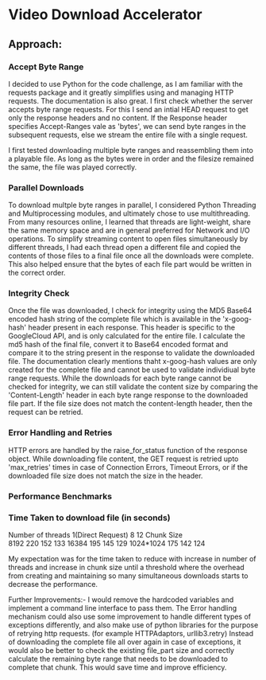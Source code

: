 # Video Download Accelerator

## Approach:
### Accept Byte Range 
I decided to use Python for the code challenge, as I am familiar with the requests package and it greatly simplifies using and managing HTTP requests. The documentation is also great. 
I first check whether the server accepts byte range requests. For this I send an intial HEAD request to get only the response headers and no content. If the Response header specifies Accept-Ranges vale as 'bytes', we can send byte ranges in the subsequent requests, else we stream the entire file with a single request. 

I first tested downloading multiple byte ranges and reassembling them into a playable file. As long as the bytes were in order and the filesize remained the same, the file was played correctly. 

### Parallel Downloads
To download multple byte ranges in parallel, I considered Python Threading and Multiprocessing modules, and ultimately chose to use multithreading. From many resources online, I learned that threads are light-weight, share the same memory space and are in general preferred for Network and I/O operations. 
To simplify streaming content to open files simultaneously by different threads, I had each thread open a different file and copied the contents of those files to a final file once all the downloads were complete. This also helped ensure that the bytes of each file part would be written in the correct order. 

### Integrity Check
Once the file was downloaded, I check for integrity using the MD5 Base64 encoded hash string of the complete file which is available in the 'x-goog-hash' header present in each response. This header is specific to the GoogleCloud API, and is only calculated for the entire file. I calculate the md5 hash of the final file, convert it to Base64 encoded format and compare it to the string present in the response to validate the downloaded file. 
The documentation clearly mentions thaht x-goog-hash values are only created for the complete file and cannot be used to validate individiual byte range requests. While the downloads for each byte range cannot be checked for integrity, we can still validate the content size by comparing the 'Content-Length' header in each byte range response to the downloaded file part. If the file size does not match the content-length header, then the request can be retried.

### Error Handling and Retries
HTTP errors are handled by the raise_for_status function of the response object. While downloading file content, the GET request is retried upto 'max_retries' times in case of Connection Errors, Timeout Errors, or if the downloaded file size does not match the size in the header.  

### Performance Benchmarks  

### Time Taken to download file	(in seconds)	
Number of threads	  1(Direct Request)	   8		12
Chunk Size			
8192                      220           152         133
16384                     195           145         129
1024*1024                 175           142         124

My expectation was for the time taken to reduce with increase in number of threads and increase in chunk size until a threshold where the overhead from creating and maintaining so many simultaneous downloads starts to decrease the performance.

Further Improvements:-
I would remove the hardcoded variables and implement a command line interface to pass them. 
The Error handling mechanism could also use some improvement to handle different types of exceptions differently, and also make use of python libraries for the purpose of retrying http requests. (for example HTTPAdaptors, urllib3.retry)
Instead of downloading the complete file all over again in case of exceptions, it would also be better to check the existing file_part size and correctly calculate the remaining byte range that needs to be downloaded to complete that chunk. This would save time and improve efficiency.
